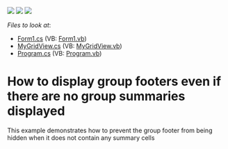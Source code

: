<!-- default badges list -->
![](https://img.shields.io/endpoint?url=https://codecentral.devexpress.com/api/v1/VersionRange/128627680/10.2.4%2B)
[![](https://img.shields.io/badge/Open_in_DevExpress_Support_Center-FF7200?style=flat-square&logo=DevExpress&logoColor=white)](https://supportcenter.devexpress.com/ticket/details/E2845)
[![](https://img.shields.io/badge/📖_How_to_use_DevExpress_Examples-e9f6fc?style=flat-square)](https://docs.devexpress.com/GeneralInformation/403183)
<!-- default badges end -->
<!-- default file list -->
*Files to look at*:

* [Form1.cs](./CS/Q303243/Form1.cs) (VB: [Form1.vb](./VB/Q303243/Form1.vb))
* [MyGridView.cs](./CS/Q303243/MyGridView.cs) (VB: [MyGridView.vb](./VB/Q303243/MyGridView.vb))
* [Program.cs](./CS/Q303243/Program.cs) (VB: [Program.vb](./VB/Q303243/Program.vb))
<!-- default file list end -->
# How to display group footers even if there are no group summaries displayed


<p>This example demonstrates how to prevent the group footer from being hidden when it does not contain any summary cells </p>

<br/>


